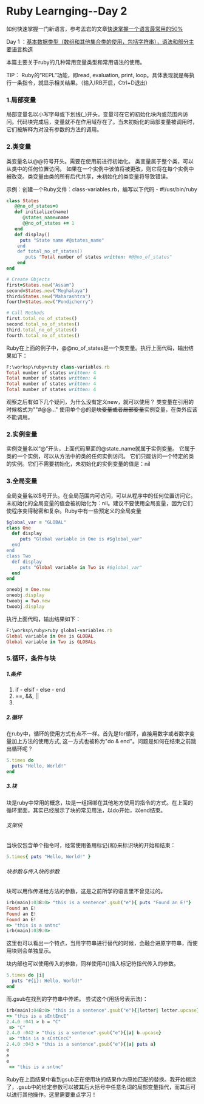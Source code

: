 # Ruby Learnging--Day 2
如何快速掌握一门新语言，参考孟岩的文章[快速掌握一个语言最常用的50%](https://blog.csdn.net/myan/article/details/3144661) 

Day 1 ：[基本数据类型（数组和其他集合类的使用，包括字符串），语法和部分主要语言构造](https://github.com/liekejiang/Writing/blob/master/Ruby%20Learning/Ruby%20Learnging--Day%201.md)

本篇主要关于ruby的几种常用变量类型和常用语法的使用。

TIP： Ruby的“REPL”功能，即read, evaluation, print, loop。具体表现就是每执行一条指令，就显示相关结果。（输入IRB开启，Ctrl+D退出）
### 1.局部变量
局部变量名以小写字母或下划线(_)开头。变量可在它的初始化块内或范围内访问。代码块完成后，变量就不在作用域存在了。当未初始化的局部变量被调用时，它们被解释为对没有参数的方法的调用。

### 2.类变量
类变量名以@@符号开头。需要在使用前进行初始化。 类变量属于整个类，可以从类中的任何位置访问。 如果在一个实例中该值将被更改，则它将在每个实例中被改变。类变量由类的所有后代共享，未初始化的类变量将导致错误。

示例：创建一个Ruby文件：class-variables.rb，编写以下代码 - #!/usr/bin/ruby   
```ruby
class States   
   @@no_of_states=0   
   def initialize(name)   
      @states_name=name   
      @@no_of_states += 1   
   end   
   def display()   
     puts "State name #@states_name"   
    end   
    def total_no_of_states()   
       puts "Total number of states written: #@@no_of_states"   
    end   
end   

# Create Objects   
first=States.new("Assam")   
second=States.new("Meghalaya")   
third=States.new("Maharashtra")   
fourth=States.new("Pondicherry")   

# Call Methods   
first.total_no_of_states()   
second.total_no_of_states()   
third.total_no_of_states()   
fourth.total_no_of_states()
```
Ruby在上面的例子中，@@no_of_states是一个类变量。执行上面代码，输出结果如下：

```ruby
F:\worksp\ruby>ruby class-variables.rb
Total number of states written: 4
Total number of states written: 4
Total number of states written: 4
Total number of states written: 4
```
观察之后有如下几个疑问，为什么没有定义new，就可以使用？ 类变量在引用的时候格式为""#@@..."
使用单个@的是~~块变量或者局部变量~~实例变量，在类外应该不能调用。

### 2.实例变量
实例变量名以“@”开头，上面代码里面的@state_name就属于实例变量。 它属于类的一个实例，可以从方法中的类的任何实例访问。 它们只能访问一个特定的类的实例。它们不需要初始化，未初始化的实例变量的值是：nil 

### 3.全局变量
全局变量名以$号开头。在全局范围内可访问，可以从程序中的任何位置访问它。未初始化的全局变量的值会被初始化为：nil。建议不要使用全局变量，因为它们使程序变得秘密和复杂。Ruby中有一些预定义的全局变量
```ruby
$global_var = "GLOBAL"   
class One   
  def display   
     puts "Global variable in One is #$global_var"   
  end   
end   
class Two   
  def display   
     puts "Global variable in Two is #$global_var"   
  end   
end   

oneobj = One.new   
oneobj.display   
twoobj = Two.new   
twoobj.display
```

执行上面代码，输出结果如下：
```ruby
F:\worksp\ruby>ruby global-variables.rb
Global variable in One is GLOBAL
Global variable in Two is GLOBALs
```

### 5.循环，条件与块
##### 1.条件
1. if - elsif - else - end
2. ==, &&, || 
3. 

##### 2.循环
在ruby中，循环的使用方式有点不一样。首先是for循环，直接用数字或者数字变量加上方法的使用方式, 这一方式也被称为"do & end"。问题是如何在结束之前跳出循环呢？
```ruby
5.times do
  puts "Hello, World!"
end
```
##### 3.块
块是ruby中常用的概念，块是一组捆绑在其他地方使用的指令的方式。在上面的循环里面，其实已经展示了块的常见用法，以do开始，以end结束。
###### 支架块
当块仅包含单个指令时，经常使用备用标记{和}来标识块的开始和结束：
```ruby
5.times{ puts "Hello, World!" }
```
###### 块参数与传入块的参数
块可以用作传递给方法的参数，这是之前所学的语言里不曾见过的。
```ruby
irb(main):038:0> "this is a sentence".gsub("e"){ puts "Found an E!"}
Found an E!
Found an E!
Found an E!
=> "this is a sntnc"
irb(main):039:0>
```
这里也可以看出一个特点，当用字符串进行替代的时候，会融合进原字符串，而使用块则会单独显示。

块内部也可以使用传入的参数，同样使用#{}插入标记符指代传入的参数。
```ruby
5.times do |i|
  puts "#{i}: Hello, World!"
end
```

而.gsub在找到的字符串中传递。 尝试这个(用括号表示法)：
```ruby
irb(main):048:0> "this is a sentence".gsub("e"){|letter| letter.upcase}
=> "this is a sEntEncE"
2.4.0 :041 > b = "C"
 => "C" 
2.4.0 :042 > "this is a sentence".gsub("e"){|a| b.upcase}
 => "this is a sCntCncC" 
2.4.0 :043 > "this is a sentence".gsub("e"){|a| puts a}
e
e
e
 => "this is a sntnc" 
```
Ruby在上面结果中看到gsub正在使用块的结果作为原始匹配的替换。我开始糊涂了，.gsub中的给定参数可以被其后大括号中任意名词的局部变量指代，而其后可以进行其他操作。这里需要重点学习！




